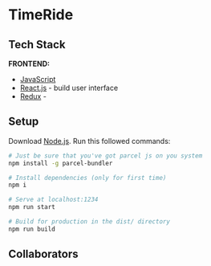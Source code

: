 # TimeRide

## Tech Stack

<strong>FRONTEND:</strong>

- [JavaScript](https://www.javascript.com)
- [React.js](https://reactjs.org) - build user interface
- [Redux](https://redux.js.org/) - 

## Setup
Download [Node.js](https://nodejs.org/en/download/).
Run this followed commands:

``` bash
# Just be sure that you've got parcel js on you system
npm install -g parcel-bundler

# Install dependencies (only for first time)
npm i

# Serve at localhost:1234
npm run start

# Build for production in the dist/ directory
npm run build
```

## Collaborators

